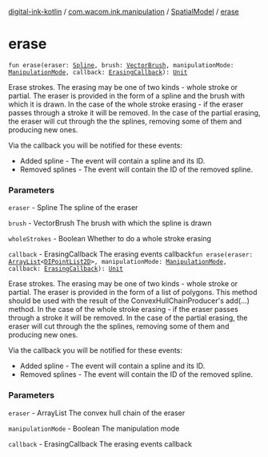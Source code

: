 [digital-ink-kotlin](../../index.md) / [com.wacom.ink.manipulation](../index.md) / [SpatialModel](index.md) / [erase](./erase.md)

# erase

`fun erase(eraser: `[`Spline`](../../com.wacom.ink/-spline/index.md)`, brush: `[`VectorBrush`](../../com.wacom.ink.rendering/-vector-brush/index.md)`, manipulationMode: `[`ManipulationMode`](../-manipulation-mode/index.md)`, callback: `[`ErasingCallback`](../../com.wacom.ink.manipulation.callbacks/-erasing-callback/index.md)`): `[`Unit`](https://kotlinlang.org/api/latest/jvm/stdlib/kotlin/-unit/index.html)

Erase strokes. The erasing may be one of two kinds - whole stroke or partial.
The eraser is provided in the form of a spline and the brush with which it is drawn.
In the case of the whole stroke erasing - if the eraser passes through a stroke it will be removed.
In the case of the partial erasing, the eraser will cut through the the splines, removing some of
them and producing new ones.

Via the callback you will be notified for these events:

* Added spline - The event will contain a spline and its ID.
* Removed splines - The event will contain the ID of the removed spline.

### Parameters

`eraser` - Spline The spline of the eraser

`brush` - VectorBrush The brush with which the spline is drawn

`wholeStrokes` - Boolean Whether to do a whole stroke erasing

`callback` - ErasingCallback The erasing events callback`fun erase(eraser: `[`ArrayList`](https://kotlinlang.org/api/latest/jvm/stdlib/kotlin.collections/-array-list/index.html)`<`[`DIPointList2D`](../../com.wacom.ink/-d-i-point-list2-d.md)`>, manipulationMode: `[`ManipulationMode`](../-manipulation-mode/index.md)`, callback: `[`ErasingCallback`](../../com.wacom.ink.manipulation.callbacks/-erasing-callback/index.md)`): `[`Unit`](https://kotlinlang.org/api/latest/jvm/stdlib/kotlin/-unit/index.html)

Erase strokes. The erasing may be one of two kinds - whole stroke or partial.
The eraser is provided in the form of a list of polygons. This method should be used with the result of the
ConvexHullChainProducer's add(...) method.
In the case of the whole stroke erasing - if the eraser passes through a stroke it will be removed.
In the case of the partial erasing, the eraser will cut through the the splines, removing some of
them and producing new ones.

Via the callback you will be notified for these events:

* Added spline - The event will contain a spline and its ID.
* Removed splines - The event will contain the ID of the removed spline.

### Parameters

`eraser` - ArrayList The convex hull chain of the eraser

`manipulationMode` - Boolean The manipulation mode

`callback` - ErasingCallback The erasing events callback